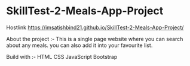 # SkillTest-2-Meals-App-Project
Hostlink https://imsatishbind21.github.io/SkillTest-2-Meals-App-Project/

About the project :-
This is a single page website where you can search about any meals.
you can also add it into your favourite list.


Build with :-
HTML
CSS
JavaScript
Bootstrap
